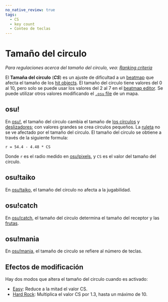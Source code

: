 ```yaml
---
no_native_review: true
tags:
  - CS
  - key count
  - Conteo de teclas
---
```


# Tamaño del circulo

*Para regulaciones acerca del tamaño del circulo, vea: [Ranking criteria](/wiki/Ranking_criteria)*

El **Tamaña del circulo** (***CS***) es un ajuste de dificultad a un [beatmap](/wiki/Beatmap) que afecta el tamaño de los [hit objects](/wiki/Gameplay/Hit_object). El tamaño del circulo tiene valores del 0 al 10, pero solo se puede usar los valores del 2 al 7 en el [beatmap editor](/wiki/Client/Beatmap_editor). Se puede utilizar otros valores modificando el [`.osu` file](/wiki/Client/File_formats/Osu_(file_format)) de un mapa.

## osu!

En [osu!](/wiki/Game_mode/osu!), el tamaño del circulo cambia el tamaño de [los círculos](/wiki/Gameplay/Hit_object/Hit_circle) y [deslizadores](/wiki/Gameplay/Hit_object/Slider); con valores grandes se crea círculos pequeños. La [ruleta](/wiki/Gameplay/Hit_object/Spinner) no se ve afectado por el tamaño del circulo. El tamaño del circulo se obtiene a través de la siguiente formula:

`r = 54.4 - 4.48 * CS`<!-- multiplied by 1.00041 in the end to account for some bug in old replays -->

Donde `r` es el radio medido en [osu!pixels](/wiki/Client/Beatmap_editor/osu!_pixel), y `CS` es el valor del tamaño del circulo.

## osu!taiko

En [osu!taiko](/wiki/Game_mode/osu!taiko), el tamaño del circulo no afecta a la jugabilidad.

## osu!catch

En [osu!catch](/wiki/Game_mode/osu!catch), el tamaño del circulo determina el tamaño del receptor y las [frutas](/wiki/Gameplay/Hit_object/Fruit).

## osu!mania

En [osu!mania](/wiki/Game_mode/osu!mania), el tamaño de circulo se refiere al número de teclas.

## Efectos de modificación

Hay dos modos que altera el tamaño del circulo cuando es activado:

- [Easy](/wiki/Gameplay/Game_modifier/Easy): Reduce a la mitad el valor CS.
- [Hard Rock](/wiki/Gameplay/Game_modifier/Hard_Rock): Multiplica el valor CS por 1.3, hasta un máximo de 10.
